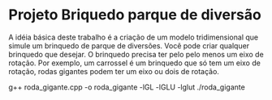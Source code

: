 # Projeto Briquedo parque de diversão
A idéia básica deste trabalho é a criação de um modelo tridimensional que simule um brinquedo de parque de diversões. Você pode criar qualquer brinquedo que desejar. O brinquedo precisa ter pelo pelo menos um eixo de rotação. Por exemplo, um carrossel é um brinquedo que só tem um eixo de rotação, rodas gigantes podem ter um eixo ou dois de rotação.

g++ roda_gigante.cpp -o roda_gigante -lGL -lGLU -lglut
./roda_gigante

